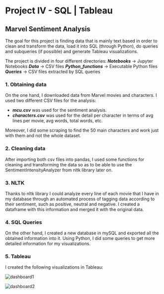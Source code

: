 # Project lV - SQL | Tableau



## Marvel Sentiment Analysis
The goal for this project is finding data that is mainly text based in order to clean and transform the data, load it into SQL (through Python), do queries and subqueries (if possible) and generate Tableau visualizations.

The project is divided in four different directories: 
***Notebooks*** -> Jupyter Notebooks
***Data*** -> CSV files
***Python_functions*** -> Executable Python files
***Queries*** -> CSV files extracted by SQL queries

### 1. Obtaining data
On the one hand, I downloaded data from Marvel movies and characters. 
I used two different CSV files for the analysis:
- ***mcu.csv*** was used for the sentiment analysis.
- ***characters.csv*** was used for the detail per character in terms of avg lines per movie, avg words, total words, etc.

Moreover, I did some scraping to find the 50 main characters and work just with them and not the whole dataset.  

### 2. Cleaning data
After importing both csv files into pandas, I used some functions for cleaning and transforming the data so as to be able to use the SentimentIntensityAnalyzer from nltk library later on. 

### 3. NLTK
Thanks to nltk library I could analyze every line of each movie that I have in my database through an automated process of tagging data according to their sentiment, such as positive, neutral and negative. 
I created a dataframe with this information and merged it with the original data.

### 4. SQL Queries
On the other hand, I created a new database in mySQL and exported all the obtained information into it. Using Python, I did some queries to get more detailed information for my visualizations.

### 5.  Tableau
I created the following visualizations in Tableau:

![dashboard1](https://github.com/lauurasarabia/project4/blob/main/images/movies_characters.png?raw=true)

![dashboard2](https://github.com/lauurasarabia/project4/blob/main/images/compound.png?raw=true)

